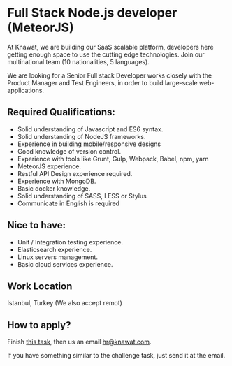 # Full Stack Node.js developer (MeteorJS)

At Knawat, we are building our SaaS scalable platform, developers here getting enough space to use the cutting edge technologies. Join our multinational team (10 nationalities, 5 languages).

We are looking for a Senior Full stack Developer works closely with the Product Manager and Test Engineers, in order to build large-scale web-applications.

## Required Qualifications:
* Solid understanding of Javascript and ES6 syntax.
* Solid understanding of NodeJS frameworks.
* Experience in building mobile/responsive designs
* Good knowledge of version control.
* Experience with tools like Grunt, Gulp, Webpack, Babel, npm, yarn
* MeteorJS experience.
* Restful API Design experience required.
* Experience with MongoDB.
* Basic docker knowledge.
* Solid understanding of SASS, LESS or Stylus
* Communicate in English is required

## Nice to have:
* Unit / Integration testing experience.
* Elasticsearch experience.
* Linux servers management.
* Basic cloud services experience.


## Work Location
Istanbul, Turkey (We also accept remot)

## How to apply?
Finish [this task](https://github.com/Knawat/interviews-challenges/blob/master/Full-Stack-Node.js.md), then us an email hr@knawat.com.

If you have something similar to the challenge task, just send it at the email.
